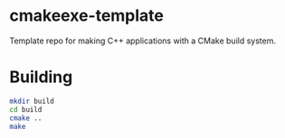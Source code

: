 # cmakeexe-template
Template repo for making C++ applications with a CMake build system.

# Building
```bash
mkdir build
cd build
cmake ..
make
```